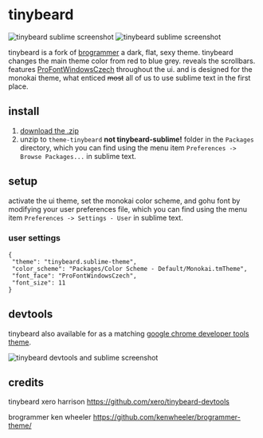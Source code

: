 # tinybeard

![tinybeard sublime screenshot](https://raw.githubusercontent.com/xero/tinybeard-sublime/master/preview1.png)
![tinybeard sublime screenshot](https://raw.githubusercontent.com/xero/tinybeard-sublime/master/preview2.png)

tinybeard is a fork of [brogrammer](https://github.com/kenwheeler/brogrammer-theme/) a dark, flat, sexy theme. tinybeard changes the main theme color from red to blue grey. reveals the scrollbars. features [ProFontWindowsCzech](http://font.gohu.org) throughout the ui. and is designed for the monokai theme, what enticed ~~most~~ all of us to use sublime text in the first place.

## install

1. [download the .zip](https://github.com/xero/tinybeard-sublime/archive/master.zip)
2. unzip to `theme-tinybeard` **not tinybeard-sublime!** folder in the `Packages` directory, which you can find using the menu item `Preferences -> Browse Packages...` in sublime text.

## setup

activate the ui theme, set the monokai color scheme, and gohu font by modifying your user preferences file, which you can find using the menu item `Preferences -> Settings - User` in sublime text.

### user settings
```
{
 "theme": "tinybeard.sublime-theme", 
 "color_scheme": "Packages/Color Scheme - Default/Monokai.tmTheme",
 "font_face": "ProFontWindowsCzech",
 "font_size": 11
}
```

## devtools

tinybeard also available for as a matching [google chrome developer tools theme](https://github.com/xero/tinybeard-devtools).

![tinybeard devtools and sublime screenshot](https://raw.githubusercontent.com/xero/tinybeard-devtools/master/preview3.png)

## credits

tinybeard
xero harrison
https://github.com/xero/tinybeard-devtools

brogrammer
ken wheeler
https://github.com/kenwheeler/brogrammer-theme/